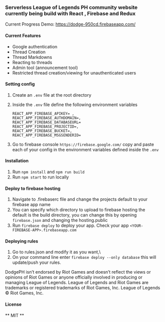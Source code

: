 

### Serverless League of Legends PH community website currently being build with React , Firebase and Redux

Current Progress Demo: https://dodge-950cd.firebaseapp.com/

#### Current Features
- Google authentication
- Thread Creation
- Thread Markdowns
- Reacting to threads
- Admin tool (announcement tool)
- Restricted thread creation/viewing for unauthenticated users


#### Setting config

1. Create an `.env` file at the root directory
2. Inside the `.env` file define the following environment variables

    ```
    REACT_APP_FIREBASE_APIKEY= ,
    REACT_APP_FIREBASE_AUTHDOMAIN=,
    REACT_APP_FIREBASE_DATABASEURL=
    REACT_APP_FIREBASE_PROJECTID=,
    REACT_APP_FIREBASE_BUCKET=,
    REACT_APP_FIREBASE_MSGSENDERID=
    ```
3. Go to firebase console `https://firebase.google.com/` copy and paste each of your config in the environment variables defined inside the `.env`

#### Installation

1. Run `npm install` and `npm run build`
2. Run `npm start` to run locally

#### Deploy to firebase hosting

1. Navigate to .firebaserc file and change the projects default to your firebase app name
2. You can specify which directory to upload to firebase hosting the default is the build directory, you can change this by opening `firebase.json` and changing the hosting.public
3. Run `firebase deploy` to deploy your app. Check your app `<YOUR-FIREBASE-APP>.firebaseapp.com`


#### Deploying rules

1. Go to rules.json and modify it as you want,\
2. On your command line enter `firebase deploy --only database` this will update/push your rules.

DodgePH isn’t endorsed by Riot Games and doesn’t reflect the views or opinions of Riot Games or anyone officially involved in producing or managing League of Legends. League of Legends and Riot Games are trademarks or registered trademarks of Riot Games, Inc. League of Legends © Riot Games, Inc.


#### License

** MIT **